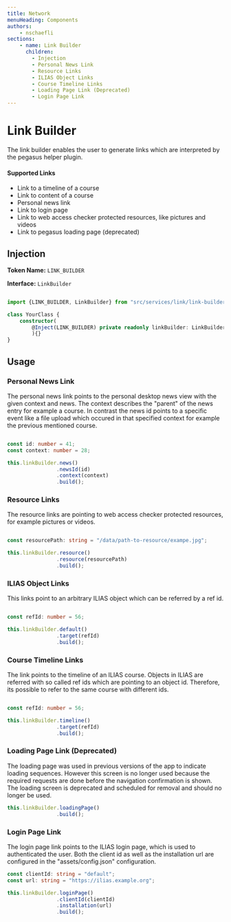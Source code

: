 ```yaml
---
title: Network
menuHeading: Components
authors:
    - nschaefli
sections:
    - name: Link Builder
      children:
        - Injection
        - Personal News Link
        - Resource Links
        - ILIAS Object Links
        - Course Timeline Links
        - Loading Page Link (Deprecated)
        - Login Page Link
---
```

# Link Builder
The link builder enables the user to generate links which are interpreted by the pegasus helper plugin.

#### Supported Links
- Link to a timeline of a course
- Link to content of a course
- Personal news link
- Link to login page
- Link to web access checker protected resources, like pictures and videos
- Link to pegasus loading page (deprecated)

## Injection

**Token Name:** `LINK_BUILDER`

**Interface:** `LinkBuilder`


```typescript

import {LINK_BUILDER, LinkBuilder} from "src/services/link/link-builder.service";

class YourClass {
    constructor(
        @Inject(LINK_BUILDER) private readonly linkBuilder: LinkBuilder
        ){}
}
```

## Usage

### Personal News Link

The personal news link points to the personal desktop news view with the given context and news.
The context describes the "parent" of the news entry for example a course. In contrast the news id
points to a specific event like a file upload which occured in that specified context for example the previous
mentioned course. 

```typescript

const id: number = 41;
const context: number = 28;

this.linkBuilder.news()
                .newsId(id)
                .context(context)
                .build();

```

### Resource Links
The resource links are pointing to web access checker protected resources, for example pictures or
videos.

```typescript

const resourcePath: string = "/data/path-to-resource/exampe.jpg";

this.linkBuilder.resource()
                .resource(resourcePath)
                .build();

```

### ILIAS Object Links
This links point to an arbitrary ILIAS object which can be referred by a ref id.

```typescript

const refId: number = 56;

this.linkBuilder.default()
                .target(refId)
                .build();
```

### Course Timeline Links

The link points to the timeline of an ILIAS course. Objects in ILIAS are referred with so called
ref ids which are pointing to an object id. Therefore, its possible to refer to the same course with
different ids. 

```typescript

const refId: number = 56;

this.linkBuilder.timeline()
                .target(refId)
                .build();
```
### Loading Page Link (Deprecated)
The loading page was used in previous versions of the app to indicate loading sequences.
However this screen is no longer used because the required requests are done before the navigation
confirmation is shown.
The loading screen is deprecated and scheduled for removal and should no longer be used.

```typescript
this.linkBuilder.loadingPage()
                .build();
```

### Login Page Link
The login page link points to the ILIAS login page, which is used to authenticated the user.
Both the client id as well as the installation url are configured in the "assets/config.json" configuration.


```typescript
const clientId: string = "default";
const url: string = "https://ilias.example.org";

this.linkBuilder.loginPage()
                .clientId(clientId)
                .installation(url)
                .build();
```  


